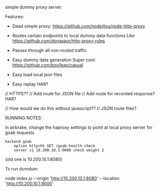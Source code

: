simple dummy proxy server

Features:

- Dead simple proxy: https://github.com/nodejitsu/node-http-proxy

- Routes certain endpoints to local dummy data functions
Like https://github.com/donasaur/http-proxy-rules

- Passes through all non-routed traffic

- Easy dummy data generation
Super cool: https://github.com/boo1ean/casual

- Easy load local json files

- Easy replay HAR?

// HTTPS??
// Add route for JSON file
// Add route for recorded response? HAR?

// How would we do this without javascript??
// JSON route files?





RUNNING NOTES:

in airbrake, change the haproxy settings to point at local proxy server for goab requests
```
backend goab
    option httpchk GET /goab-health-check
    server s1 10.200.10.1:9000 check weight 2
```
(old one is 10.200.10.1:8080)

To run dumdum:

node index.js --origin 'http://10.200.10.1:8080' --location 'http://10.200.10.1:9000'
